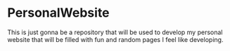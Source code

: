 # PersonalWebsite
This is just gonna be a repository that will be used to develop my personal website that will be filled with fun and random pages I feel like developing. 
